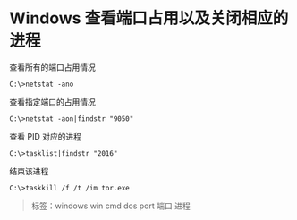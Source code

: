 # Windows 查看端口占用以及关闭相应的进程

查看所有的端口占用情况
```dos
C:\>netstat -ano
```

查看指定端口的占用情况
```dos
C:\>netstat -aon|findstr "9050"
```

查看 PID 对应的进程
```dos
C:\>tasklist|findstr "2016"
```

结束该进程
```dos
C:\>taskkill /f /t /im tor.exe
```

> 标签：windows win cmd dos port 端口 进程